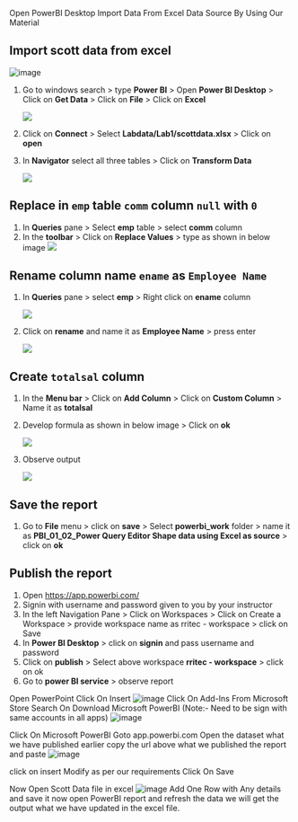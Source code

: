 Open PowerBI Desktop
Import Data From Excel Data Source By Using Our Material 
## Import scott data from excel

![image](https://user-images.githubusercontent.com/20516321/196328872-9932cfa7-18cb-4b14-b609-e87f4d12bda2.png)


1. Go to windows search > type **Power BI** > Open **Power BI Desktop** > Click on **Get Data** > Click on **File** > Click on **Excel**

    ![](https://github.com/rritec/powerbi/blob/master/images/PBI_0081.png?raw=true)
    
1. Click on **Connect** > Select **Labdata/Lab1/scottdata.xlsx** > Click on **open**
1. In **Navigator** select all three tables > Click on **Transform Data**

    ![](https://github.com/rritec/powerbi/blob/master/images/PBI_0082.png?raw=true)

## Replace in `emp` table `comm` column `null` with `0`
1. In **Queries** pane  > Select **emp** table > select **comm** column
1. In the **toolbar** > Click on **Replace Values** > type as shown in below image
    ![](https://github.com/rritec/powerbi/blob/master/images/PBI_0083.png?raw=true)

## Rename column name `ename` as `Employee Name`
1. In **Queries** pane > select **emp** > Right click on **ename** column 

    ![](https://github.com/rritec/powerbi/blob/master/images/PBI_0087.png?raw=true)
    
1. Click on **rename** and name it as **Employee Name** > press enter

    ![](https://github.com/rritec/powerbi/blob/master/images/PBI_0088.png?raw=true)
    
## Create `totalsal` column
1. In the **Menu bar** > Click on **Add Column** > Click on **Custom Column** > Name it as **totalsal**
1. Develop formula as shown in below image > Click on **ok**

    ![](https://github.com/rritec/powerbi/blob/master/images/PBI_0084.png?raw=true)
1. Observe output
   
   ![](https://github.com/rritec/powerbi/blob/master/images/PBI_0086.png?raw=true)

## Save the report
1. Go to **File** menu > click on **save** > Select **powerbi_work** folder > name it as **PBI_01_02_Power Query Editor Shape data using Excel as source** > click on **ok**


## Publish the report

1. Open https://app.powerbi.com/
1. Signin with username and password given to you by your instructor
2. In the left Navigation Pane > Click on Workspaces > Click on Create a Workspace > provide workspace name as rritec - workspace > click on Save
3. In **Power BI Desktop** > click on **signin** and pass username and password
4. Click on **publish** > Select above workspace **rritec - workspace** > click on ok
5. Go to **power BI service** > observe report

Open PowerPoint 
Click On Insert
  ![image](https://user-images.githubusercontent.com/20516321/220101062-a1907f77-798c-48f9-a4fb-5f46bec98557.png)
Click On Add-Ins
From Microsoft Store Search On Download Microsoft PowerBI  (Note:- Need to be sign with same accounts in all apps)
  ![image](https://user-images.githubusercontent.com/20516321/220101325-cd966f5a-9dd7-4c0e-88d9-0d82cc5e1b74.png)

Click On Microsoft PowerBI
Goto app.powerbi.com
Open the dataset what we have published earlier
copy the url above what we published the report and paste 
  ![image](https://user-images.githubusercontent.com/20516321/220101774-37a8fd01-59c9-4f48-9806-78430ecf0f37.png)

click on insert
Modify as per our requirements
Click On Save


Now Open Scott Data file in excel
  ![image](https://user-images.githubusercontent.com/20516321/220102012-27659e32-6db9-471e-96bd-e471641a1348.png)
Add One Row with Any details and save it
now open PowerBI report and refresh the data
we will get the output what we have updated in the excel file.


